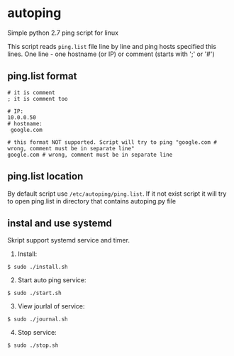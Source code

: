# autoping

Simple python 2.7 ping script for linux

This script reads `ping.list` file line by line and ping hosts specified this lines. 
One line - one hostname (or IP) or comment (starts with ';' or '#')

## ping.list format

```
# it is comment
; it is comment too

# IP:
10.0.0.50
# hostname:
 google.com

# this format NOT supported. Sсript will try to ping "google.com # wrong, comment must be in separate line"
google.com # wrong, comment must be in separate line
```

## ping.list location

By default script use `/etc/autoping/ping.list`. If it not exist script it will try to open ping.list in directory that contains autoping.py file

## instal and use systemd

Skript support systemd service and timer.

1. Install:
```
$ sudo ./install.sh
```

2. Start auto ping service:
```
$ sudo ./start.sh
```

3. View jourlal of service:
```
$ sudo ./journal.sh
```

4. Stop service:
```
$ sudo ./stop.sh
```




